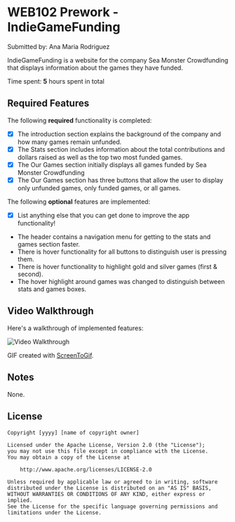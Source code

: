 # WEB102 Prework - IndieGameFunding

Submitted by: Ana Maria Rodriguez

IndieGameFunding is a website for the company Sea Monster Crowdfunding that displays information about the games they have funded.

Time spent: **5** hours spent in total

## Required Features

The following **required** functionality is completed:

* [x] The introduction section explains the background of the company and how many games remain unfunded.
* [x] The Stats section includes information about the total contributions and dollars raised as well as the top two most funded games.
* [x] The Our Games section initially displays all games funded by Sea Monster Crowdfunding
* [x] The Our Games section has three buttons that allow the user to display only unfunded games, only funded games, or all games.

The following **optional** features are implemented:

* [x] List anything else that you can get done to improve the app functionality!
- The header contains a navigation menu for getting to the stats and games section faster.
- There is hover functionality for all buttons to distinguish user is pressing them.
- There is hover functionality to highlight gold and silver games (first & second).
- The hover highlight around games was changed to distinguish between stats and games boxes.

## Video Walkthrough

Here's a walkthrough of implemented features:

<img src='https://imgur.com/ezTkuMX' title='Video Walkthrough' width='' alt='Video Walkthrough' />

GIF created with [ScreenToGif](https://www.screentogif.com/).

## Notes

None.

## License

    Copyright [yyyy] [name of copyright owner]

    Licensed under the Apache License, Version 2.0 (the "License");
    you may not use this file except in compliance with the License.
    You may obtain a copy of the License at

        http://www.apache.org/licenses/LICENSE-2.0

    Unless required by applicable law or agreed to in writing, software
    distributed under the License is distributed on an "AS IS" BASIS,
    WITHOUT WARRANTIES OR CONDITIONS OF ANY KIND, either express or implied.
    See the License for the specific language governing permissions and
    limitations under the License.
